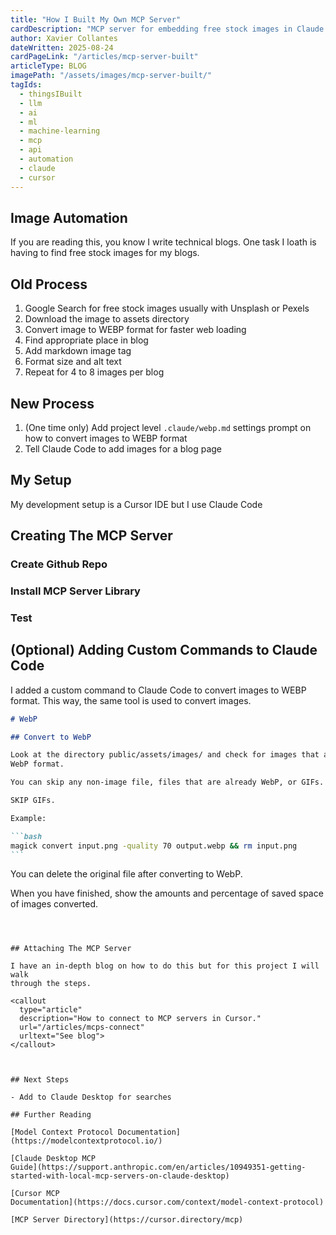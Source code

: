 ```yaml
---
title: "How I Built My Own MCP Server"
cardDescription: "MCP server for embedding free stock images in Claude Code."
author: Xavier Collantes
dateWritten: 2025-08-24
cardPageLink: "/articles/mcp-server-built"
articleType: BLOG
imagePath: "/assets/images/mcp-server-built/"
tagIds:
  - thingsIBuilt
  - llm
  - ai
  - ml
  - machine-learning
  - mcp
  - api
  - automation
  - claude
  - cursor
---
```


## Image Automation

If you are reading this, you know I write technical blogs. One task I loath is
having to find free stock images for my blogs.

<callout
  type="note"
  description="Blog-ception: This blog article's images excluding screenshots
  will be populated using this MCP server.">
</callout>

## Old Process

1. Google Search for free stock images usually with Unsplash or Pexels
2. Download the image to assets directory
3. Convert image to WEBP format for faster web loading
4. Find appropriate place in blog
5. Add markdown image tag
6. Format size and alt text
7. Repeat for 4 to 8 images per blog

## New Process

1. (One time only) Add project level `.claude/webp.md` settings prompt on how to
   convert images to WEBP format
2. Tell Claude Code to add images for a blog page

## My Setup

My development setup is a Cursor IDE but I use Claude Code

<callout
  type="note"
  description="I use Cursor as the IDE but Claude Code for the MCP server.">
</callout>

## Creating The MCP Server

### Create Github Repo

### Install MCP Server Library

### Test

## (Optional) Adding Custom Commands to Claude Code

I added a custom command to Claude Code to convert images to WEBP format. This
way, the same tool is used to convert images.

<callout
  type="tip"
  description="I had difficulty when I did not explicitly tell Claude Code to
  use the 'magick' tool. Claude would attempt to use non-installed commands.">
</callout>

````markdown
# WebP

## Convert to WebP

Look at the directory public/assets/images/ and check for images that are not
WebP format.

You can skip any non-image file, files that are already WebP, or GIFs.

SKIP GIFs.

Example:

```bash
magick convert input.png -quality 70 output.webp && rm input.png
```
````

You can delete the original file after converting to WebP.

When you have finished, show the amounts and percentage of saved space of images
converted.

```



## Attaching The MCP Server

I have an in-depth blog on how to do this but for this project I will walk
through the steps.

<callout
  type="article"
  description="How to connect to MCP servers in Cursor."
  url="/articles/mcps-connect"
  urltext="See blog">
</callout>



## Next Steps

- Add to Claude Desktop for searches

## Further Reading

[Model Context Protocol Documentation](https://modelcontextprotocol.io/)

[Claude Desktop MCP
Guide](https://support.anthropic.com/en/articles/10949351-getting-started-with-local-mcp-servers-on-claude-desktop)

[Cursor MCP
Documentation](https://docs.cursor.com/context/model-context-protocol)

[MCP Server Directory](https://cursor.directory/mcp)
```

